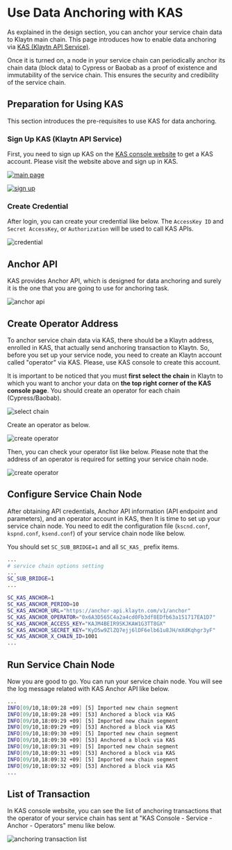 # Use Data Anchoring with KAS

As explained in the design section, you can anchor your service chain data to Klaytn main chain.
This page introduces how to enable data anchoring via [KAS (Klaytn API Service)](https://www.klaytnapi.com).

Once it is turned on, a node in your service chain can periodically anchor its chain data (block data) to Cypress or Baobab as a proof of existence and immutability of the service chain.
This ensures the security and credibility of the service chain.

## Preparation for Using KAS <a id="preparation-with-kas"></a>

This section introduces the pre-requisites to use KAS for data anchoring.

### Sign Up KAS (Klaytn API Service) <a id="sign-up-kas"></a>

First, you need to sign up KAS on the [KAS console website](https://www.klaytnapi.com) to get a KAS account.
Please visit the website above and sign up in KAS.

[![main page](/img/nodes/kas-main-en.png)](https://www.klaytnapi.com)

[![sign up](/img/nodes/kas-signup-en.png)](https://www.klaytnapi.com)

### Create Credential <a id="check-credential"></a>

After login, you can create your credential like below.
The `AccessKey ID` and `Secret AccessKey`, or `Authorization` will be used to call KAS APIs.

![credential](/img/nodes/kas-credential-en.png)

## Anchor API <a id="anchor-api"></a>

KAS provides Anchor API, which is designed for data anchoring and surely it is the one that you are going to use for anchoring task.

![anchor api](/img/nodes/kas-anchor-api-en.png)

## Create Operator Address <a id="create-kas-credential"></a>

To anchor service chain data via KAS, there should be a Klaytn address, enrolled in KAS, that actually send anchoring transaction to Klaytn. So, before you set up your service node, you need to create an Klaytn account called "operator" via KAS. Please, use KAS console to create this account.

It is important to be noticed that you must **first select the chain** in Klaytn to which you want to anchor your data on **the top right corner of the KAS console page**. You should create an operator for each chain (Cypress/Baobab).

![select chain](/img/nodes/kas-select-chain-en.png)

Create an operator as below.

![create operator](/img/nodes/kas-create-operator-en.png)

Then, you can check your operator list like below.
Please note that the address of an operator is required for setting your service chain node.

![create operator](/img/nodes/kas-operator-list-en.png)

## Configure Service Chain Node <a id="configure-service-chain-node"></a>

After obtaining API credentials, Anchor API information (API endpoint and parameters), and an operator account in KAS, then It is time to set up your service chain node.
You need to edit the configuration file (`kscnd.conf`, `kspnd.conf`, `ksend.conf`) of your service chain node like below.

You should set `SC_SUB_BRIDGE=1` and all `SC_KAS_` prefix items.

```bash
...
# service chain options setting
...
SC_SUB_BRIDGE=1
...

SC_KAS_ANCHOR=1                                                         # 1: enable, 0: disable
SC_KAS_ANCHOR_PERIOD=10                                                 # Anchoring block period
SC_KAS_ANCHOR_URL="https://anchor-api.klaytn.com/v1/anchor"             # Anchor API URL
SC_KAS_ANCHOR_OPERATOR="0x6A3D565C4a2a4cd0Fb3df8EDfb63a151717EA1D7"     # Operator address
SC_KAS_ANCHOR_ACCESS_KEY="KAJM4BEIR9SKJKAW1G3TT8GX"                     # Credential Access key
SC_KAS_ANCHOR_SECRET_KEY="KyD5w9ZlZQ7ejj6lDF6elb61u8JH/mXdKqhgr3yF"     # Credential Secret key
SC_KAS_ANCHOR_X_CHAIN_ID=1001                                           # Cypress: 8217, Baobab: 1001
...
```

## Run Service Chain Node <a id="run-service-chain-node"></a>

Now you are good to go. You can run your service chain node.
You will see the log message related with KAS Anchor API like below.

```bash
...
INFO[09/10,18:09:28 +09] [5] Imported new chain segment                number=86495 hash=5a20d6…cbca1b blocks=1  txs=3 elapsed=2.387ms  trieDBSize=5.10kB mgas=0.063 mgasps=26.383
INFO[09/10,18:09:28 +09] [53] Anchored a block via KAS                  blkNum=86495
INFO[09/10,18:09:29 +09] [5] Imported new chain segment                number=86496 hash=8897bc…4ea7e7 blocks=1  txs=3 elapsed=2.158ms  trieDBSize=5.10kB mgas=0.063 mgasps=29.188
INFO[09/10,18:09:29 +09] [53] Anchored a block via KAS                  blkNum=86496
INFO[09/10,18:09:30 +09] [5] Imported new chain segment                number=86497 hash=44b319…7d4247 blocks=1  txs=3 elapsed=2.346ms  trieDBSize=5.43kB mgas=0.063 mgasps=26.848
INFO[09/10,18:09:30 +09] [53] Anchored a block via KAS                  blkNum=86497
INFO[09/10,18:09:31 +09] [5] Imported new chain segment                number=86498 hash=0b98ba…73d654 blocks=1  txs=3 elapsed=2.235ms  trieDBSize=5.61kB mgas=0.063 mgasps=28.186
INFO[09/10,18:09:31 +09] [53] Anchored a block via KAS                  blkNum=86498
INFO[09/10,18:09:32 +09] [5] Imported new chain segment                number=86499 hash=4f01ab…3bc334 blocks=1  txs=3 elapsed=3.319ms  trieDBSize=5.61kB mgas=0.063 mgasps=18.977
INFO[09/10,18:09:32 +09] [53] Anchored a block via KAS                  blkNum=86499
...
```

## List of Transaction <a id="list-of-transaction"></a>

In KAS console website, you can see the list of anchoring transactions that the operator of your service chain has sent at "KAS Console - Service - Anchor - Operators" menu like below.

![anchoring transaction list](/img/nodes/kas-tx-list-en.png)
